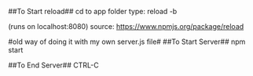 ##To Start reload##
cd to app folder
type: reload -b

(runs on localhost:8080)
source: https://www.npmjs.org/package/reload

#old way of doing it with my own server.js file#
##To Start Server##
npm start 

##To End Server##
CTRL-C 